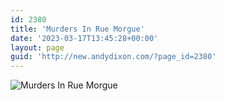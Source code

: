 ```yaml
---
id: 2380
title: 'Murders In Rue Morgue'
date: '2023-03-17T13:45:28+00:00'
layout: page
guid: 'http://new.andydixon.com/?page_id=2380'
---
```


![Murders In Rue Morgue](https://i0.wp.com/assets.g8x2.ldn.idrivee2-23.com/posters/Murders%20In%20Rue%20Morgue%2001.jpg?w=1200&ssl=1 "Murders In Rue Morgue")